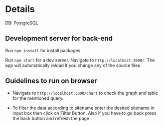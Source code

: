 # Details

DB:
PostgreSQL 

## Development server for back-end

Run `npm install` for install packages

Run `npm start` for a dev server. Navigate to `http://localhost:3000/`. The app will automatically reload if you change any of the source files.

## Guidelines to run on browser

- Navigate to `http://localhost:3000/chart` to check the graph and table for the mentioned query.

- To filter the data according to sitename enter the desired sitename in input box then click on Filter Button. Also if you have to go back press the back button and refresh the page .